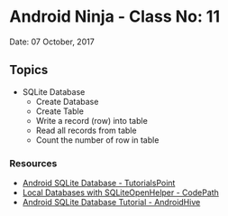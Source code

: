 # Android Ninja - Class No: 11
Date: 07 October, 2017

## Topics ##
- SQLite Database 
	- Create Database
	- Create Table
	- Write a record (row) into table
	- Read all records from table
	- Count the number of row in table

### Resources ###
- [Android SQLite Database - TutorialsPoint](https://www.tutorialspoint.com/android/android_sqlite_database.htm)
- [Local Databases with SQLiteOpenHelper - CodePath](http://guides.codepath.com/android/local-databases-with-sqliteopenhelper)
- [Android SQLite Database Tutorial - AndroidHive](https://www.androidhive.info/2011/11/android-sqlite-database-tutorial/)